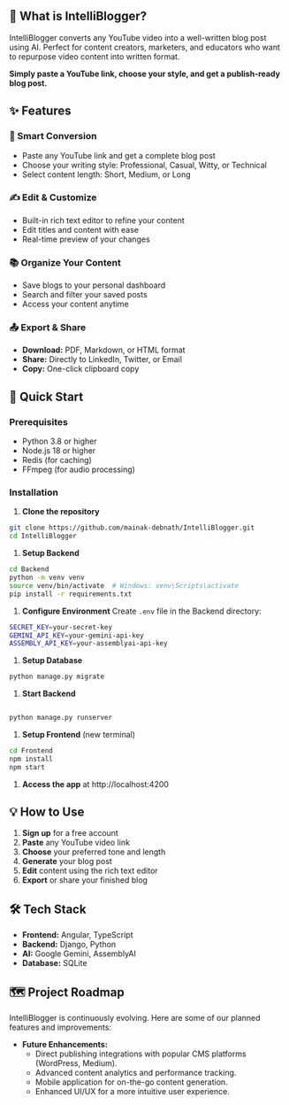 ## 🎯 What is IntelliBlogger?

IntelliBlogger converts any YouTube video into a well-written blog post using AI. Perfect for content creators, marketers, and educators who want to repurpose video content into written format.

**Simply paste a YouTube link, choose your style, and get a publish-ready blog post.**

## ✨ Features

### 🎥 Smart Conversion

- Paste any YouTube link and get a complete blog post
- Choose your writing style: Professional, Casual, Witty, or Technical
- Select content length: Short, Medium, or Long

### ✍️ Edit & Customize

- Built-in rich text editor to refine your content
- Edit titles and content with ease
- Real-time preview of your changes

### 📚 Organize Your Content

- Save blogs to your personal dashboard
- Search and filter your saved posts
- Access your content anytime

### 📤 Export & Share

- **Download:** PDF, Markdown, or HTML format
- **Share:** Directly to LinkedIn, Twitter, or Email
- **Copy:** One-click clipboard copy

## 🚀 Quick Start

### Prerequisites

- Python 3.8 or higher
- Node.js 18 or higher
- Redis (for caching)
- FFmpeg (for audio processing)

### Installation

1.  **Clone the repository**

```bash
git clone https://github.com/mainak-debnath/IntelliBlogger.git
cd IntelliBlogger
```

1.  **Setup Backend**

```bash
cd Backend
python -m venv venv
source venv/bin/activate  # Windows: venv\Scripts\activate
pip install -r requirements.txt
```

1.  **Configure Environment** Create `.env` file in the Backend directory:

```bash
SECRET_KEY=your-secret-key
GEMINI_API_KEY=your-gemini-api-key
ASSEMBLY_API_KEY=your-assemblyai-api-key
```

1.  **Setup Database**

```bash
python manage.py migrate
```

1.  **Start Backend**

```bash

python manage.py runserver
```

1.  **Setup Frontend** (new terminal)

```bash
cd Frontend
npm install
npm start
```

1.  **Access the app** at http://localhost:4200

## 💡 How to Use

1.  **Sign up** for a free account
2.  **Paste** any YouTube video link
3.  **Choose** your preferred tone and length
4.  **Generate** your blog post
5.  **Edit** content using the rich text editor
6.  **Export** or share your finished blog

## 🛠️ Tech Stack

- **Frontend:** Angular, TypeScript
- **Backend:** Django, Python
- **AI:** Google Gemini, AssemblyAI
- **Database:** SQLite

## 🗺️ Project Roadmap

IntelliBlogger is continuously evolving. Here are some of our planned features and improvements:

- **Future Enhancements:**
  - Direct publishing integrations with popular CMS platforms (WordPress, Medium).
  - Advanced content analytics and performance tracking.
  - Mobile application for on-the-go content generation.
  - Enhanced UI/UX for a more intuitive user experience.

